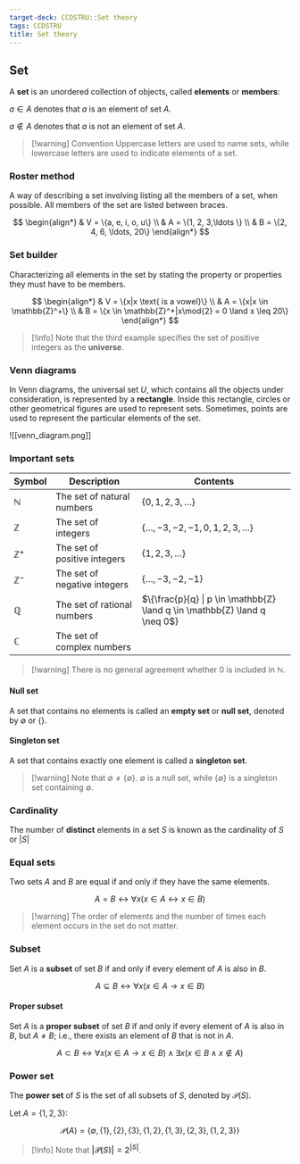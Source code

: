```yaml
---
target-deck: CCDSTRU::Set theory
tags: CCDSTRU
title: Set theory
---
```


## Set

A **set** is an unordered collection of objects, called **elements** or **members**:

$a \in A$ denotes that $a$ is an element of set $A$.

$a \notin A$ denotes that $a$ is not an element of set $A$.

>[!warning] Convention
>Uppercase letters are used to name sets, while lowercase letters are used to indicate elements of a set.

<!--ID: 1707668710661-->

### Roster method

A way of describing a set involving listing all the members of a set, when possible. All members of the set are listed between braces.

$$
\begin{align*}
& V = \{a, e, i, o, u\} \\
& A = \{1, 2, 3,\ldots \} \\
& B = \{2, 4, 6, \ldots, 20\}
\end{align*}
$$

<!--ID: 1707668710668-->

### Set builder

Characterizing all elements in the set by stating the property or properties they must have to be members.

$$
\begin{align*}
& V = \{x|x \text{ is a vowel}\} \\
& A = \{x|x \in \mathbb{Z}^+\} \\
& B = \{x \in \mathbb{Z}^+|x\mod{2} = 0 \land x \leq 20\}
\end{align*}
$$

>[!info] Note that the third example specifies the set of positive integers as the **universe**.

<!--ID: 1707668710672-->

### Venn diagrams

In Venn diagrams, the universal set $U$, which contains all the objects under consideration, is represented by a **rectangle**. Inside this rectangle, circles or other geometrical figures are used to represent sets. Sometimes, points are used to represent the particular elements of the set.

![[venn_diagram.png]]

<!--ID: 1707668710677-->

### Important sets

|Symbol|Description|Contents|
|---|---|---|
|$\mathbb{N}$|The set of natural numbers|$\{0, 1, 2, 3, \ldots\}$|
|$\mathbb{Z}$|The set of integers|$\{\dots, -3, -2, -1, 0, 1, 2, 3, \ldots\}$|
|$\mathbb{Z}^+$|The set of positive integers|$\{1, 2, 3,\ldots\}$|
|$\mathbb{Z}^-$|The set of negative integers|$\{\dots, -3, -2, -1\}$|
|$\mathbb{Q}$|The set of rational numbers|$\{\frac{p}{q} \| p \in \mathbb{Z} \land q \in \mathbb{Z} \land q \neq 0$\}
|$\mathbb{C}$|The set of complex numbers||

>[!warning] There is no general agreement whether 0 is included in $\mathbb{N}$.

<!--ID: 1707668710682-->

#### Null set

A set that contains no elements is called an **empty set** or **null set**, denoted by $\emptyset$ or $\{\}$.

<!--ID: 1707668710687-->

#### Singleton set

A set that contains exactly one element is called a **singleton set**.

>[!warning] Note that $\emptyset \neq \{\emptyset\}$. $\emptyset$ is a null set, while $\{\emptyset\}$ is a singleton set containing $\emptyset$.

<!--ID: 1707668710690-->

### Cardinality

The number of **distinct** elements in a set $S$ is known as the cardinality of $S$ or $|S|$

<!--ID: 1707668710694-->

### Equal sets

Two sets $A$ and $B$ are equal if and only if they have the same elements.

$$
A = B \leftrightarrow \forall x (x \in A \leftrightarrow x \in B)
$$

>[!warning] The order of elements and the number of times each element occurs in the set do not matter.

<!--ID: 1707668710699-->

### Subset

Set $A$ is a **subset** of set $B$ if and only if every element of $A$ is also in $B$.

$$
A \subseteq B \leftrightarrow \forall x(x \in A \to x \in B)
$$

<!--ID: 1707668710702-->

#### Proper subset

Set $A$ is a **proper subset** of set $B$ if and only if every element of $A$ is also in $B$, but $A \neq B$; i.e., there exists an element of $B$ that is not in $A$.

$$
A \subset B \leftrightarrow \forall x(x \in A \to x \in B) \land \exists x(x \in B \land x \notin A)
$$

<!--ID: 1707668710706-->

### Power set

The **power set** of $S$ is the set of all subsets of $S$, denoted by $\mathcal{P}(S)$.

Let $A = \{1, 2, 3\}$:

$$
\mathcal{P}(A) = \{\emptyset, \{1\}, \{2\}, \{3\}, \{1, 2\}, \{1, 3\}, \{2, 3\}, \{1, 2, 3\}\}
$$

>[!info] Note that **$|\mathcal{P}(S)| = 2^{|S|}$**.

<!--ID: 1707668710711-->
